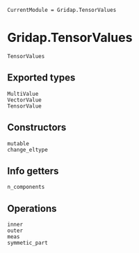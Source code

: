 ```@meta
CurrentModule = Gridap.TensorValues
```

# Gridap.TensorValues

```@docs
TensorValues
```

## Exported types

```@docs
MultiValue
VectorValue
TensorValue
```
## Constructors

```@docs
mutable
change_eltype
```
## Info getters

```@docs
n_components
```

## Operations

```@docs
inner
outer
meas
symmetic_part
```

